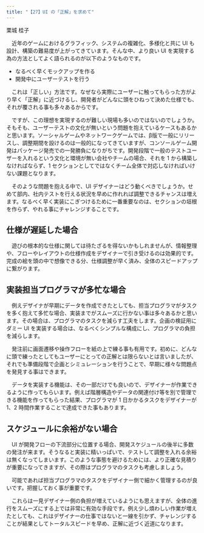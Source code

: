 ```yaml
---
title: "【27】UI の「正解」を求めて"
---
```



栗城 桂子


　近年のゲームにおけるグラフィック、システムの複雑化、多様化と共に UI も設計、構築の難易度が上がってきています。そんな中、より良い UI を実現する為の方法としてよく語られるのが以下のようなものです。

  - なるべく早くモックアップを作る
  - 開発中にユーザーテストを行う

　これは「正しい」方法です。なぜなら実際にユーザーに触ってもらった方がより早く「正解」に近づけるし、開発者がどんなに頭をひねって決めた仕様でも、それが覆される事も多々あるからです。

　ですが、この理想を実現するのが難しい現場も多いのではないのでしょうか。そもそも、ユーザーテストの文化が無いという問題を抱えているケースもあるかと思います。ソーシャルゲームやネットワークゲームでは、β版で一般にリリースし、調整期間を設けるのは一般的になってきていますが、コンソールゲーム開発はパッケージ発売での一発勝負になりがちです。開発段階で一般のテストユーザーを入れるという文化と環境が無い会社やチームの場合、それを 1 から構築しなければならず、1 セクションとしてではなくチーム全体で対応しなければいけない課題となります。

　そのような問題を抱える中で、UI デザイナーはどう動くべきでしょうか。せめて部内、社内テストを行える状況を早めに作れれば調整できるチャンスは増えます。なるべく早く実装にこぎつけるために一番重要なのは、セクションの垣根を作らず、やれる事にチャレンジすることです。

## 仕様が遅延した場合

　遊びの根本的な仕様に関しては待たざるを得ないかもしれませんが、情報整理や、フローやレイアウトの仕様作成をデザイナーで引き受けるのは効果的です。完成の絵を頭の中で想像できる分、仕様調整が早く済み、全体のスピードアップに繋がります。

## 実装担当プログラマが多忙な場合

　例えデザイナが早期にデータを作成できたとしても、担当プログラマがタスクを多く抱えて多忙な場合、実装までがスムーズに行かない事は多々あるかと思います。その場合は、プログラマのタスクを減らす工夫をします。企画の検証用にダミー UI を実装する場合は、なるべくシンプルな構成にし、プログラマの負担を減らします。

　発注前に画面遷移や操作フローを紙の上で練る事も有用です。初めに、どんなに頭で練ったとしてもユーザーにとっての正解とは限らないとは言いましたが、それでも準備段階で企画とシミュレーションを行うことで、早期に様々な問題点を発見する事はできます。

　データを実装する機能は、その一部だけでも良いので、デザイナーが作業できるように作ってもらいます。例えば階層構造やデータの関連付け等を別で管理できる機能を作ってもらった結果、プログラマが 1 日かかるタスクをデザイナーが 1、2 時間作業することで達成できた事もあります。

## スケジュールに余裕がない場合

　UI が開発フローの下流部分に位置する場合、開発スケジュールの後半に多数の発注が来ます。そうなると実装に精いっぱいで、テストして調整を入れる余裕は無くなってしまいます。このような事態を避けるためには、より正確な見積りが重要になってきますが、その際はプログラマのタスクも考慮しましょう。

　可能であれば担当プログラマのタスクをデザイナー側で細かく管理するのが良いです。把握しておく事が重要です。

　これらは一見デザイナー側の負担が増えているようにも思えますが、全体の進行をスムーズにする上では非常に有効な手段です。例え少し煩わしい作業が増えたとしても、これはデザイナーの仕事ではないと一線を引かず、チャレンジすることが結果としてトータルスピードを早め、正解に近づく近道になります。

